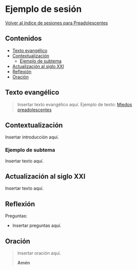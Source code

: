 # Ejemplo de sesión

[Volver al índice de sesiones para Preadolescentes](insertar-enlace-aqui)

## Contenidos

- [Texto evangélico](#texto-evangélico)
- [Contextualización](#contextualización)
  - [Ejemplo de subtema](#ejemplo-de-subtema)
- [Actualización al siglo XXI](#actualización-al-siglo-xxi)
- [Reflexión](#reflexión)
- [Oración](#oración)

## Texto evangélico

> Insertar texto evangélico aquí. Ejemplo de texto: [Miedos preadolescentes](../preadolescentes/miedos/sesion1.md#texto-evangélico)

## Contextualización

Insertar introducción aquí.

### Ejemplo de subtema

Insertar texto aquí.

## Actualización al siglo XXI

Insertar texto aquí.

## Reflexión

Preguntas:

- Insertar preguntas aquí.

## Oración

>Insertar oración aquí.
>
>**Amén**
